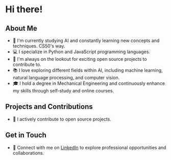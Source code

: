 # Hi there!
## About Me

- 🌱 I'm currently studying AI and constantly learning new concepts and techniques. CS50's way.
- 💻 I specialize in Python and JavaScript programming languages.
- 🔭 I'm always on the lookout for exciting open source projects to contribute to.
- 📚 I love exploring different fields within AI, including machine learning, natural language processing, and computer vision.
- 🎓 I hold a degree in Mechanical Engineering and continuously enhance my skills through self-study and online courses.

## Projects and Contributions

- 🚀 I actively contribute to open source projects.

## Get in Touch

- 💼 Connect with me on [LinkedIn](https://www.linkedin.com/in/eduardo-mateo-nardone-b659b8222/) to explore professional opportunities and collaborations.
